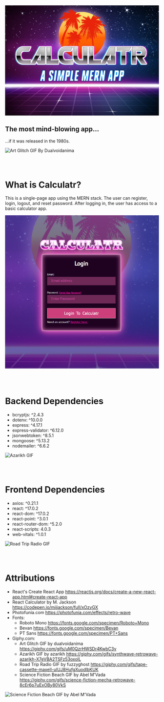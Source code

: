 ![Calculatr](https://github.com/ghostintheboot/Calculatr/blob/dev/client/src/images/github-calculatr-main.jpg)

## The most mind-blowing app...
...if it was released in the 1980s.

![Art Glitch GIF By Dualvoidanima](https://media3.giphy.com/media/uM0QzrHWSDr4KwbC3v/giphy.gif?cid=790b76116550e9a46390729426992fea0e218e0d4e19f4af&rid=giphy.gif&ct=g)

<br></br>

# What is Calculatr?
This is a single-page app using the MERN stack. The user can register, login, logout, and reset password. After logging in, the user has access to a basic calculator app.

![github-login](https://github.com/ghostintheboot/Calculatr/blob/master/client/src/images/github-login.png)

<br></br>

# Backend Dependencies
* bcryptjs: ^2.4.3
* dotenv: ^10.0.0
* express: ^4.17.1
* express-validator: ^6.12.0
* jsonwebtoken: ^8.5.1
* mongoose: ^5.13.2
* nodemailer: ^6.6.2

![Azarikh GIF](https://media1.giphy.com/media/X7eVBA2TSFz53oxolL/giphy.gif?cid=790b7611598c602b5c2c51ae6caf969c677f9d33f6e7e97b&rid=giphy.gif&ct=g)

<br></br>

# Frontend Dependencies
* axios: ^0.21.1
* react: ^17.0.2
* react-dom: ^17.0.2
* react-point: ^3.0.1
* react-router-dom: ^5.2.0
* react-scripts: 4.0.3
* web-vitals: ^1.0.1

![Road Trip Radio GIF](https://66.media.tumblr.com/0d5fd92d821a9f421c8ed450122f3e58/tumblr_pluz82MnJs1rn5gv3o1_400.gif)

<br></br>

# Attributions
* React's Create React App https://reactjs.org/docs/create-a-new-react-app.html#create-react-app
* React Calculator by M. Jackson https://codepen.io/mjijackson/full/xOzyGX
* Photofunia.com https://photofunia.com/effects/retro-wave
* Fonts:
  * Roboto Mono https://fonts.google.com/specimen/Roboto+Mono
  * Bevan https://fonts.google.com/specimen/Bevan
  * PT Sans https://fonts.google.com/specimen/PT+Sans
* Giphy.com:
  * Art Glitch GIF by dualvoidanima https://giphy.com/gifs/uM0QzrHWSDr4KwbC3v
  * Azarikh GIF by azarikh https://giphy.com/gifs/synthwave-retrowave-azarikh-X7eVBA2TSFz53oxolL
  * Road Trip Radio GIF by fuzzyghost https://giphy.com/gifs/tape-cassette-maxell-ulUJ8HufgXuodlbKUK
  * Science Fiction Beach GIF by Abel M'Vada https://giphy.com/gifs/science-fiction-mecha-retrowave-8cEr6p7uExOBy80VkS

![Science Fiction Beach GIF by Abel M'Vada](https://media0.giphy.com/media/8cEr6p7uExOBy80VkS/giphy.gif?cid=790b7611eb06991cea106e04def4b17f9cc98dcb18d564db&rid=giphy.gif&ct=g)
